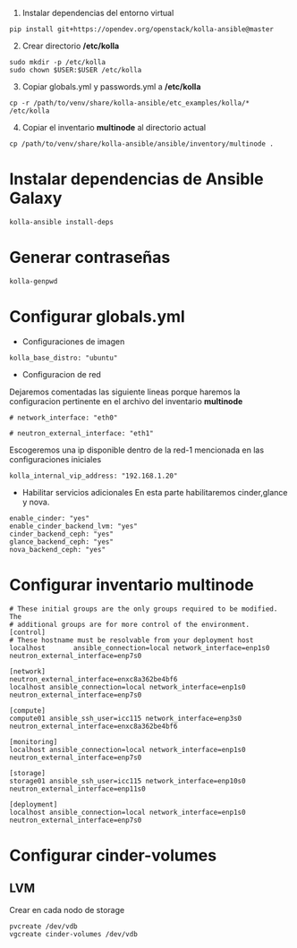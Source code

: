 1. Instalar dependencias del entorno virtual
```
pip install git+https://opendev.org/openstack/kolla-ansible@master
```
2. Crear directorio **/etc/kolla**
```
sudo mkdir -p /etc/kolla
sudo chown $USER:$USER /etc/kolla
```
3. Copiar globals.yml y passwords.yml a **/etc/kolla**
```
cp -r /path/to/venv/share/kolla-ansible/etc_examples/kolla/* /etc/kolla
```
4. Copiar el inventario **multinode** al directorio actual
```
cp /path/to/venv/share/kolla-ansible/ansible/inventory/multinode .
```
# Instalar dependencias de Ansible Galaxy
```
kolla-ansible install-deps
```

# Generar contraseñas
```
kolla-genpwd
```
# Configurar globals.yml
- Configuraciones de imagen
```
kolla_base_distro: "ubuntu"
```
- Configuracion de red

Dejaremos comentadas las siguiente lineas porque haremos la configuracion pertinente en el archivo del inventario **multinode**
```
# network_interface: "eth0"
```

```
# neutron_external_interface: "eth1"
```
Escogeremos una ip disponible dentro de la red-1 mencionada en las configuraciones iniciales
```
kolla_internal_vip_address: "192.168.1.20"
```
- Habilitar servicios adicionales
En esta parte habilitaremos cinder,glance y nova.
```
enable_cinder: "yes"
enable_cinder_backend_lvm: "yes"
cinder_backend_ceph: "yes"
glance_backend_ceph: "yes"
nova_backend_ceph: "yes"
```

# Configurar inventario multinode
```
# These initial groups are the only groups required to be modified. The
# additional groups are for more control of the environment.
[control]
# These hostname must be resolvable from your deployment host
localhost       ansible_connection=local network_interface=enp1s0 neutron_external_interface=enp7s0

[network]
neutron_external_interface=enxc8a362be4bf6
localhost ansible_connection=local network_interface=enp1s0 neutron_external_interface=enp7s0

[compute]
compute01 ansible_ssh_user=icc115 network_interface=enp3s0 neutron_external_interface=enxc8a362be4bf6 

[monitoring]
localhost ansible_connection=local network_interface=enp1s0 neutron_external_interface=enp7s0

[storage]
storage01 ansible_ssh_user=icc115 network_interface=enp10s0 neutron_external_interface=enp11s0

[deployment]
localhost ansible_connection=local network_interface=enp1s0 neutron_external_interface=enp7s0

```

# Configurar cinder-volumes
## LVM 
Crear en cada nodo de storage
```
pvcreate /dev/vdb 
vgcreate cinder-volumes /dev/vdb
```